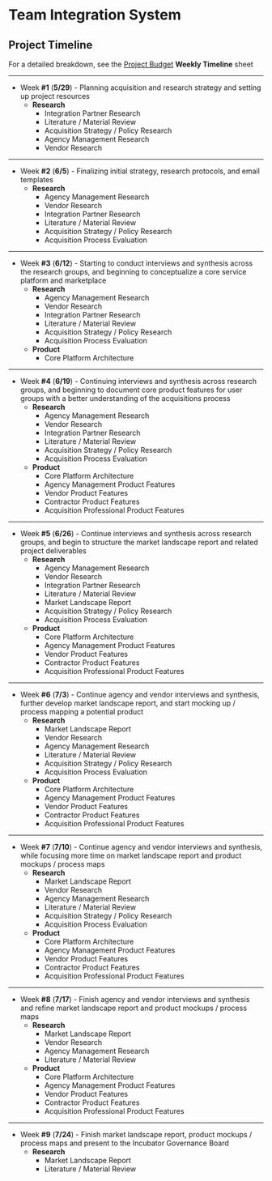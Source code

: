 # Team Integration System
## Project Timeline


For a detailed breakdown, see the [Project Budget](https://docs.google.com/spreadsheets/d/1zLQzgmpPoGzMoD1YQEaLY0w5YWK16V9GdTE5YFumekU/edit) **Weekly Timeline** sheet

----
* Week **#1** (**5/29**) - Planning acquisition and research strategy and setting up project resources
  * **Research**
    * Integration Partner Research
    * Literature / Material Review
    * Acquisition Strategy / Policy Research
    * Agency Management Research
    * Vendor Research

----
* Week **#2** (**6/5**) - Finalizing initial strategy, research protocols, and email templates
  * **Research**
    * Agency Management Research
    * Vendor Research
    * Integration Partner Research
    * Literature / Material Review
    * Acquisition Strategy / Policy Research
    * Acquisition Process Evaluation

----
* Week **#3** (**6/12**) - Starting to conduct interviews and synthesis across the research groups, and beginning to conceptualize a core service platform and marketplace
  * **Research**
    * Agency Management Research
    * Vendor Research
    * Integration Partner Research
    * Literature / Material Review
    * Acquisition Strategy / Policy Research
    * Acquisition Process Evaluation
  * **Product**
    * Core Platform Architecture

----
* Week **#4** (**6/19**) - Continuing interviews and synthesis across research groups, and beginning to document core product features for user groups with a better understanding of the acquisitions process
  * **Research**
    * Agency Management Research
    * Vendor Research
    * Integration Partner Research
    * Literature / Material Review
    * Acquisition Strategy / Policy Research
    * Acquisition Process Evaluation
  * **Product**
    * Core Platform Architecture
    * Agency Management Product Features
    * Vendor Product Features
    * Contractor Product Features
    * Acquisition Professional Product Features

----
* Week **#5** (**6/26**) - Continue interviews and synthesis across research groups, and begin to structure the market landscape report and related project deliverables
  * **Research**
    * Agency Management Research
    * Vendor Research
    * Integration Partner Research
    * Literature / Material Review
    * Market Landscape Report
    * Acquisition Strategy / Policy Research
    * Acquisition Process Evaluation
  * **Product**
    * Core Platform Architecture
    * Agency Management Product Features
    * Vendor Product Features
    * Contractor Product Features
    * Acquisition Professional Product Features

----
* Week **#6** (**7/3**) - Continue agency and vendor interviews and synthesis, further develop market landscape report, and start mocking up / process mapping a potential product
  * **Research**
    * Market Landscape Report
    * Vendor Research
    * Agency Management Research
    * Literature / Material Review
    * Acquisition Strategy / Policy Research
    * Acquisition Process Evaluation
  * **Product**
    * Core Platform Architecture
    * Agency Management Product Features
    * Vendor Product Features
    * Contractor Product Features
    * Acquisition Professional Product Features

----
* Week **#7** (**7/10**) - Continue agency and vendor interviews and synthesis, while focusing more time on market landscape report and product mockups / process maps
  * **Research**
    * Market Landscape Report
    * Vendor Research
    * Agency Management Research
    * Literature / Material Review
    * Acquisition Strategy / Policy Research
    * Acquisition Process Evaluation
  * **Product**
    * Core Platform Architecture
    * Agency Management Product Features
    * Vendor Product Features
    * Contractor Product Features
    * Acquisition Professional Product Features

----
* Week **#8** (**7/17**) - Finish agency and vendor interviews and synthesis and refine market landscape report and product mockups / process maps
  * **Research**
    * Market Landscape Report
    * Vendor Research
    * Agency Management Research
    * Literature / Material Review
  * **Product**
    * Core Platform Architecture
    * Agency Management Product Features
    * Vendor Product Features
    * Contractor Product Features
    * Acquisition Professional Product Features

----
* Week **#9** (**7/24**) - Finish market landscape report, product mockups / process maps and present to the Incubator Governance Board
  * **Research**
    * Market Landscape Report
    * Literature / Material Review
